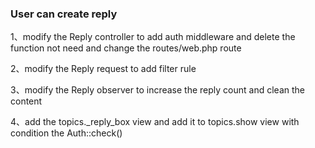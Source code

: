 ### User can create reply

1、modify the Reply controller to add auth middleware and delete the function not need and change the routes/web.php route

2、modify the Reply request to add  filter rule

3、modify the Reply observer to increase the reply count and clean the content

4、add the  topics._reply_box view and add it to topics.show view with condition the Auth::check()